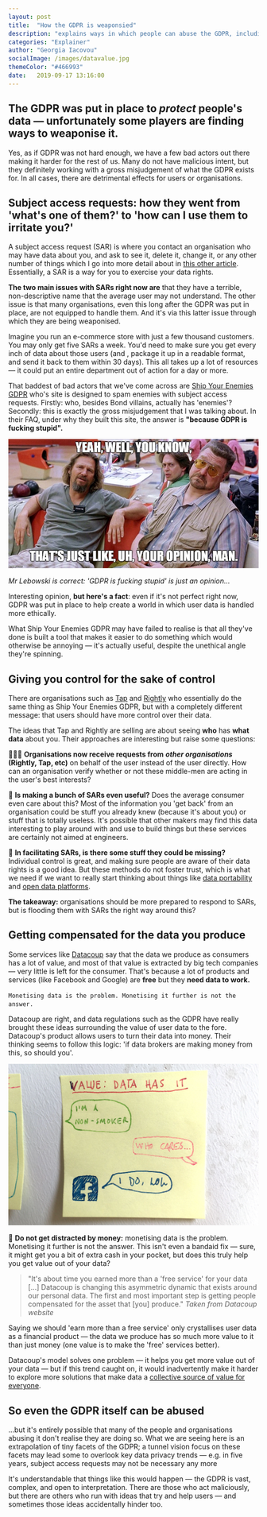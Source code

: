 ```yaml
---
layout: post
title:  "How the GDPR is weaponsied"
description: "explains ways in which people can abuse the GDPR, including some apps that monetise data or just flat out make fun of GDPR"
categories: "Explainer"
author: "Georgia Iacovou"
socialImage: /images/datavalue.jpg
themeColor: "#466993"
date:   2019-09-17 13:16:00
---
```


## The GDPR was put in place to *protect* people's data — unfortunately some players are finding ways to weaponise it.

Yes, as if GDPR was not hard enough, we have a few bad actors out there making it harder for the rest of us. Many do not have malicious intent, but they definitely working with a gross misjudgement of what the GDPR exists for. In all cases, there are detrimental effects for users or organisations.

## Subject access requests: how they went from  'what's one of them?' to 'how can I use them to irritate you?'

A subject access request (SAR) is where you contact an organisation who may have data about you, and ask to see it, delete it, change it, or any other number of things which I go into more detail about in [this other article](https://blog.metomic.io/main/2019/09/05/data-privacy-misconceptions.html). Essentially, a SAR is a way for you to exercise your data rights.

**The two main issues with SARs right now are** that they have a terrible, non-descriptive name that the average user may not understand. The other issue is that many organisations, even this long after the GDPR was put in place, are not equipped to handle them. And it's via this latter issue through which they are being weaponised.

Imagine you run an e-commerce store with just a few thousand customers. You may only get five SARs a week. You'd need to make sure you get every inch of data about those users (and , package it up in a readable format, and send it back to them within 30 days). This all takes up a lot of resources — it could put an entire department out of action for a day or more.

That baddest of bad actors that we've come across are [Ship Your Enemies GDPR](https://shipyourenemiesgdpr.com) who's site is designed to spam enemies with subject access requests. Firstly: who, besides Bond villains, actually has 'enemies'? Secondly: this is exactly the gross misjudgement that I was talking about. In their FAQ, under why they built this site, the answer is **"because GDPR is fucking stupid".**

![meme from The Big Lebowski](/images/lebowski-opinion.jpg)

*Mr Lebowski is correct: 'GDPR is fucking stupid' is just an opinion...*

Interesting opinion, **but here's a fact**: even if it's not perfect right now, GDPR was put in place to help create a world in which user data is handled more ethically.

What Ship Your Enemies GDPR may have failed to realise is that all they've done is built a tool that makes it easier to do something which would otherwise be annoying — it's actually useful, despite the unethical angle they're spinning.

## Giving you control for the sake of control

There are organisations such as [Tap](https://tapmydata.com/) and [Rightly](https://www.rightly.co.uk/) who essentially do the same thing as Ship Your Enemies GDPR, but with a completely different message: that users should have more control over their data. 

The ideas that Tap and Rightly are selling are about seeing **who** has **what** **data** about you. Their approaches are interesting but raise some questions:

🤹🏼‍♀️ **Organisations now receive requests from** ***other organisations* (Rightly, Tap, etc)** on behalf of the user instead of the user directly. How can an organisation verify whether or not these middle-men are acting in the user's best interests?

💭 **Is making a bunch of SARs even useful?** Does the average consumer even care about this? Most of the information you 'get back' from an organisation could be stuff you already knew (because it's about you) or stuff that is totally useless. It's possible that other makers may find this data interesting to play around with and use to build things but these services are certainly not aimed at engineers.

🧩 **In facilitating SARs, is there some stuff they could be missing?** Individual control is great, and making sure people are aware of their data rights is a good idea. But these methods do not foster trust, which is what we need if we want to really start thinking about things like  [data portability](https://blog.metomic.io/main/2019/09/05/facebook-white-paper.html) and [open data platforms](https://blog.metomic.io/main/2019/05/21/what-is-a-data-trust.html).

**The takeaway:** organisations should be more prepared to respond to SARs, but is flooding them with SARs the right way around this?

## Getting compensated for the data you produce

Some services like [Datacoup](http://datacoup.com/) say that the data we produce as consumers has a lot of value, and most of that value is extracted by big tech companies — very little is left for the consumer. That's because a lot of products and services (like Facebook and Google) are **free** but they **need data to work.**

`Monetising data is the problem. Monetising it further is not the answer.`

Datacoup are right, and data regulations such as the GDPR have really brought these ideas surrounding the value of user data to the fore. Datacoup's product allows users to turn their data into money. Their thinking seems to follow this logic: 'if data brokers are making money from this, so should you'.

![a post-it showing how Facebook values personal details](/images/datavalue.jpg)

💸 **Do not get distracted by money:** monetising data is the problem. Monetising it further is not the answer. This isn't even a bandaid fix — sure, it might get you a bit of extra cash in your pocket, but does this truly help you get value out of your data?

> "It's about time you earned more than a 'free service' for your data [...] Datacoup is changing this asymmetric dynamic that exists around our personal data. The first and most important step is getting people compensated for the asset that [you] produce."
*Taken from Datacoup website*

Saying we should 'earn more than a free service' only crystallises user data as a financial product — the data we produce has so much more value to it than just money (one value is to make the 'free' services better). 

Datacoup's model solves one problem — it helps you get more value out of your data — but if this trend caught on, it would inadvertently make it harder to explore more solutions that make data a [collective source of value for everyone](https://blog.metomic.io/main/2019/05/21/what-is-a-data-trust.html).

## So even the GDPR itself can be abused

...but it's entirely possible that many of the people and organisations abusing it don't realise they are doing so. What we are seeing here is an extrapolation of tiny facets of the GDPR; a tunnel vision focus on these facets may lead some to overlook key data privacy trends — e.g. in five years, subject access requests may not be necessary any more

It's understandable that things like this would happen — the GDPR is vast, complex, and open to interpretation. There are those who act maliciously, but there are others who run with ideas that try and help users — and sometimes those ideas accidentally hinder too.